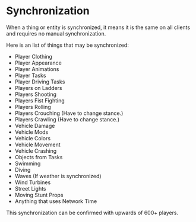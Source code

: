 # Synchronization

When a thing or entity is synchronized, it means it is the same on all clients and requires no manual synchronization.

Here is an list of things that may be synchronized:

<ul>
    <li>Player Clothing</li>
    <li>Player Appearance</li>
    <li>Player Animations</li>
    <li>Player Tasks</li>
    <li>Player Driving Tasks</li>
    <li>Players on Ladders</li>
    <li>Players Shooting</li>
    <li>Players Fist Fighting</li>
    <li>Players Rolling</li>
    <li>Players Crouching (Have to change stance.)</li>
    <li>Players Crawling (Have to change stance.)</li>
    <li>Vehicle Damage</li>
    <li>Vehicle Mods</li>
    <li>Vehicle Colors</li>
    <li>Vehicle Movement</li>
    <li>Vehicle Crashing</li>
    <li>Objects from Tasks</li>
    <li>Swimming</li>
    <li>Diving</li>
    <li>Waves (If weather is synchronized)</li>
    <li>Wind Turbines</li>
    <li>Street Lights</li>
    <li>Moving Stunt Props</li>
    <li>Anything that uses Network Time</li>
</ul>

This synchronization can be confirmed with upwards of 600+ players.
